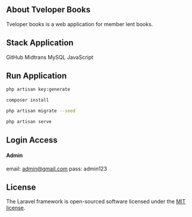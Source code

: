 ## About Tveloper Books

Tveloper books is a web application for member lent books.

## Stack Application

GitHub
Midtrans
MySQL
JavaScript

## Run Application

```bash
php artisan key:generate
```

```bash
composer install
```

```bash
php artisan migrate --seed
```

```bash
php artisan serve
```

## Login Access

#### Admin

email: admin@gmail.com
pass: admin123

## License

The Laravel framework is open-sourced software licensed under the [MIT license](https://opensource.org/licenses/MIT).
